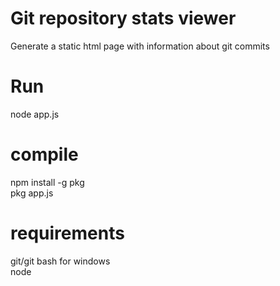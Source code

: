 # Git repository stats viewer 
Generate a static html page with information about git commits  

# Run
node app.js  

# compile
npm install -g pkg  
pkg app.js  

# requirements
git/git bash for windows  
node  
